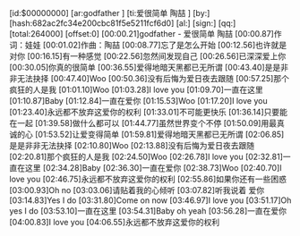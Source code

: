 ﻿[id:$00000000]
[ar:godfather ]
[ti:爱很简单 陶喆 ]
[by:]
[hash:682ac2fc34e200cbc81f5e5211fcf6d0]
[al:]
[sign:]
[qq:]
[total:264000]
[offset:0]
[00:00.21]godfather - 爱很简单 陶喆
[00:00.87]作词：娃娃
[00:01.02]作曲：陶喆
[00:08.77]忘了是怎么开始
[00:12.56]也许就是对你
[00:16.15]有一种感觉
[00:22.56]忽然间发现自己
[00:26.56]已深深爱上你
[00:30.05]你真的很简单
[00:36.55]爱得地暗天黑都已无所谓
[00:43.40]是是非非无法抉择
[00:47.40]Woo
[00:50.36]没有后悔为爱日夜去跟随
[00:57.25]那个疯狂的人是我
[01:01.10]Woo
[01:03.28]I love you
[01:09.70]一直在这里
[01:10.87]Baby
[01:12.84]一直在爱你
[01:15.53]Woo
[01:17.20]I love you
[01:23.40]永远都不放弃这爱你的权利
[01:33.01]不可能更快乐
[01:36.14]只要能在一起
[01:39.58]做什么都可以
[01:44.77]虽然世界变个不停
[01:50.09]用最真诚的心
[01:53.52]让爱变得简单
[01:59.81]爱得地暗天黑都已无所谓
[02:06.85]是是非非无法抉择
[02:10.80]Woo
[02:13.88]没有后悔为爱日夜去跟随
[02:20.81]那个疯狂的人是我
[02:24.50]Woo
[02:26.78]I love you
[02:32.81]一直在这里
[02:34.28]Baby
[02:36.30]一直在爱你
[02:38.73]Woo
[02:40.70]I love you
[02:46.75]永远都不放弃这爱你的权利
[02:55.86]如果你还有一些困惑
[03:00.93]Oh no
[03:03.06]请贴着我的心倾听
[03:07.82]听我说着 爱你
[03:14.83]Yes I do
[03:31.80]Come on now
[03:46.97]I love you
[03:51.17]Oh yes I do
[03:53.10]一直在这里
[03:54.31]Baby oh yeah
[03:56.28]一直在爱你
[04:00.83]I love you
[04:06.55]永远都不放弃这爱你的权利
